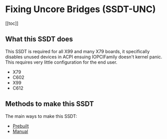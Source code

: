 # Fixing Uncore Bridges (SSDT-UNC)

[[toc]]

## What this SSDT does

This SSDT is required for all X99 and many X79 boards, it specifically disables unused devices in ACPI ensuing IOPCIFamily doesn't kernel panic. This requires very little configuration for the end user.

* X79
* C602
* X99
* C612

## Methods to make this SSDT

The main ways to make this SSDT:

* [Prebuilt](/Universal/unc0-methods/prebuilt.md)
* [Manual](/Universal/unc0-methods/manual.md)
